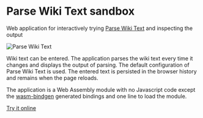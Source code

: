 <!--
Copyright 2019 Fredrik Portström <https://portstrom.com>
This is free software distributed under the terms specified in
the file LICENSE at the top-level directory of this distribution.
-->

# Parse Wiki Text sandbox

Web application for interactively trying [Parse Wiki Text](https://github.com/portstrom/parse_wiki_text) and inspecting the output

![Parse Wiki Text](https://portstrom.com/parse_wiki_text.svg)

Wiki text can be entered. The application parses the wiki text every time it changes and displays the output of parsing. The default configuration of Parse Wiki Text is used. The entered text is persisted in the browser history and remains when the page reloads.

The application is a Web Assembly module with no Javascript code except the [wasm-bindgen](https://github.com/rustwasm/wasm-bindgen) generated bindings and one line to load the module.

[Try it online](https://portstrom.com/parse_wiki_text_sandbox/)
